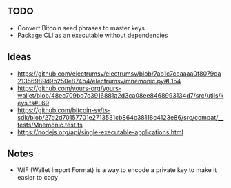 ## TODO

- Convert Bitcoin seed phrases to master keys
- Package CLI as an executable without dependencies

## Ideas

- https://github.com/electrumsv/electrumsv/blob/7ab1c7ceaaaa0f8079da21356989d9b250e874b4/electrumsv/mnemonic.py#L154
- https://github.com/yours-org/yours-wallet/blob/48ec709bd7c3916881a2d3ca08ee8468993134d7/src/utils/keys.ts#L69
- https://github.com/bitcoin-sv/ts-sdk/blob/27d2d70157701e2713531cb864c38118c4123e86/src/compat/__tests/Mnemonic.test.ts
- https://nodejs.org/api/single-executable-applications.html

## Notes

- WIF (Wallet Import Format) is a way to encode a private key to make it easier to copy
